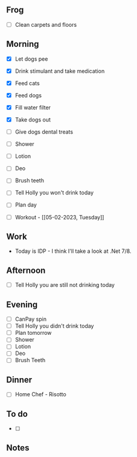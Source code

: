 ## Frog
- [ ] Clean carpets and floors

## Morning 
- [x] Let dogs pee
- [x] Drink stimulant and take medication
- [x] Feed cats
- [x] Feed dogs
- [x] Fill water filter
- [x] Take dogs out 
- [ ] Give dogs dental treats
- [ ] Shower
- [ ] Lotion
- [ ] Deo
- [ ] Brush teeth
- [ ] Tell Holly you won't drink today
- [ ] Plan day

- [ ] Workout - [[05-02-2023, Tuesday]]

## Work
- Today is IDP - I think I'll take a look at .Net 7/8.

## Afternoon 
- [ ] Tell Holly you are still not drinking today

## Evening
- [ ] CanPay spin
- [ ] Tell Holly you didn't drink today
- [ ] Plan tomorrow 
- [ ] Shower 
- [ ] Lotion 
- [ ] Deo 
- [ ] Brush Teeth 

## Dinner 
- [ ] Home Chef - Risotto

## To do
- [ ] 

## Notes 
